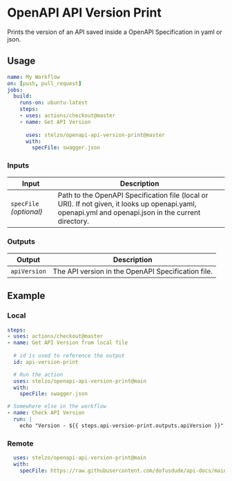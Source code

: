 # OpenAPI API Version Print

Prints the version of an API saved inside a OpenAPI Specification in yaml or json.

## Usage

```yaml
name: My Workflow
on: [push, pull_request]
jobs:
  build:
    runs-on: ubuntu-latest
    steps:
    - uses: actions/checkout@master
    - name: Get API Version
      
      uses: stelzo/openapi-api-version-print@master
      with:
        specFile: swagger.json
```

### Inputs

| Input                                             | Description                                        |
|------------------------------------------------------|-----------------------------------------------|
| `specFile` _(optional)_  | Path to the OpenAPI Specification file (local or URI). If not given, it looks up openapi.yaml, openapi.yml and openapi.json in the current directory.    |

### Outputs

| Output                                             | Description                                        |
|------------------------------------------------------|-----------------------------------------------|
| `apiVersion`  | The API version in the OpenAPI Specification file.    |

## Example

### Local

```yaml
steps:
- uses: actions/checkout@master
- name: Get API Version from local file
  
  # id is used to reference the output
  id: api-version-print

  # Run the action
  uses: stelzo/openapi-api-version-print@main
  with:
    specFile: swagger.json

# Somewhere else in the workflow
- name: Check API Version
  run: |
    echo "Version - ${{ steps.api-version-print.outputs.apiVersion }}"
```

### Remote

```yaml
  uses: stelzo/openapi-api-version-print@main
  with:
    specFile: https://raw.githubusercontent.com/dofusdude/api-docs/main/openapi-3.0.yaml
```